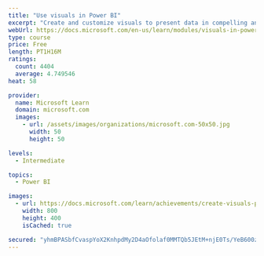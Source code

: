 ```yaml
---
title: "Use visuals in Power BI"
excerpt: "Create and customize visuals to present data in compelling and insightful ways."
webUrl: https://docs.microsoft.com/en-us/learn/modules/visuals-in-power-bi/
type: course
price: Free
length: PT1H16M
ratings:
  count: 4404
  average: 4.749546
heat: 58

provider:
  name: Microsoft Learn
  domain: microsoft.com
  images:
    - url: /assets/images/organizations/microsoft.com-50x50.jpg
      width: 50
      height: 50

levels:
  - Intermediate

topics:
  - Power BI

images:
  - url: https://docs.microsoft.com/learn/achievements/create-visuals-power-bi-desktop-social.png
    width: 800
    height: 400
    isCached: true

secured: "yhmBPASbfCvaspYoX2KnhpdMy2D4aOfolaf0MMTQb5JEtM+njE0Ts/YeB600ztZWzUhryDiEuCXaaK4cSOjShDDMdh48XbnFV29wJOwxHM1GkMeklY0J6cFlOcRzuAM4/oO2cvsdYqnq04U6RBO81S8f2AyohsxEVs5cmS2zc7IHWX+lPAY0II9lfVHKm6m8I8wxw9Kwm0XG/FZosBcrbCOeUF/2+qciMCEehQmg/0agC6iHce8ikYcam7V0/VT+tvzDY3WFsMA4eIgUAq4BAVpEnP1HlLvIxz9VoHDo7GJ6W45jk+k3ZZivGBTeCGyJRZzsawoJ0zR9uJXScc/dHU+jI9HdzpK3BOp2JdP9ARPhg0FUQKjfx8be91H2PNbvYU/UJWd+1ojy3dlxI922s+6VKuFhxcRbW6KolSLsneQ=;sITR+4fd2cWlUtDxgVj6gg=="
---
```


